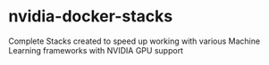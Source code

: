 # nvidia-docker-stacks
Complete Stacks created to speed up working with various Machine Learning frameworks with NVIDIA GPU support
